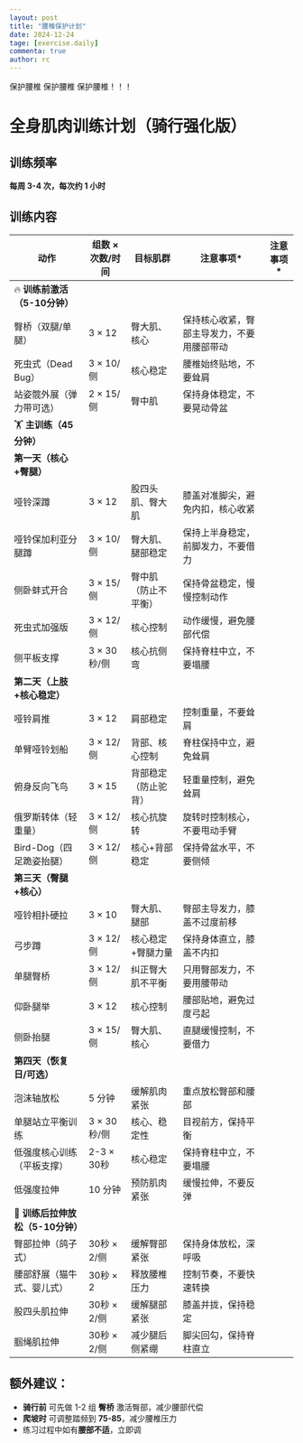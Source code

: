 ```yaml
---
layout: post
title: "腰椎保护计划"
date: 2024-12-24
tage: [exercise.daily]
commenta: true
author: rc
---
```


保护腰椎 保护腰椎 保护腰椎！！！

# 全身肌肉训练计划（骑行强化版）

## 训练频率  
**每周 3-4 次，每次约 1 小时**  

## 训练内容  

| **动作**  | **组数 × 次数/时间** | **目标肌群** | **注意事项*** | **注意事项*** |
|-------------|---------|-----------------|------------|--------------|
| 🔥 **训练前激活（5-10分钟）** |  |  |  |  |
| 臀桥（双腿/单腿） | 3 × 12 | 臀大肌、核心 | 保持核心收紧，臀部主导发力，不要用腰部带动 |
| 死虫式（Dead Bug） | 3 × 10/侧 | 核心稳定 | 腰椎始终贴地，不要耸肩 |
| 站姿髋外展（弹力带可选） | 2 × 15/侧 | 臀中肌 | 保持身体稳定，不要晃动骨盆 |
| 🏋️ **主训练（45分钟）** |  |  |  |  |
| **第一天（核心+臀腿）** |  |  |  |  |
| 哑铃深蹲 | 3 × 12 | 股四头肌、臀大肌 | 膝盖对准脚尖，避免内扣，核心收紧 |
| 哑铃保加利亚分腿蹲 | 3 × 10/侧 | 臀大肌、腿部稳定 | 保持上半身稳定，前脚发力，不要借力 |
| 侧卧蚌式开合 | 3 × 15/侧 | 臀中肌（防止不平衡） | 保持骨盆稳定，慢慢控制动作 |
| 死虫式加强版 | 3 × 12/侧 | 核心控制 | 动作缓慢，避免腰部代偿 |
| 侧平板支撑 | 3 × 30秒/侧 | 核心抗侧弯 | 保持脊柱中立，不要塌腰 |
| **第二天（上肢+核心稳定）** |  |  |  |  |
| 哑铃肩推 | 3 × 12 | 肩部稳定 | 控制重量，不要耸肩 |
| 单臂哑铃划船 | 3 × 12/侧 | 背部、核心控制 | 脊柱保持中立，避免耸肩 |
| 俯身反向飞鸟 | 3 × 15 | 背部稳定（防止驼背） | 轻重量控制，避免耸肩 |
| 俄罗斯转体（轻重量） | 3 × 12/侧 | 核心抗旋转 | 旋转时控制核心，不要甩动手臂 |
| Bird-Dog（四足跪姿抬腿） | 3 × 12/侧 | 核心+背部稳定 | 保持骨盆水平，不要侧倾 |
| **第三天（臀腿+核心）** |  |  |  |  |
| 哑铃相扑硬拉 | 3 × 10 | 臀大肌、腿部 | 臀部主导发力，膝盖不过度前移 |
| 弓步蹲 | 3 × 12/侧 | 核心稳定+臀腿力量 | 保持身体直立，膝盖不内扣 |
| 单腿臀桥 | 3 × 12/侧 | 纠正臀大肌不平衡 | 只用臀部发力，不要用腰带动 |
| 仰卧腿举 | 3 × 12 | 核心控制 | 腰部贴地，避免过度弓起 |
| 侧卧抬腿 | 3 × 15/侧 | 臀大肌、核心 | 直腿缓慢控制，不要借力 |
| **第四天（恢复日/可选）** |  |  |  |  |
| 泡沫轴放松 | 5 分钟 | 缓解肌肉紧张 | 重点放松臀部和腰部 |
| 单腿站立平衡训练 | 3 × 30秒/侧 | 核心、稳定性 | 目视前方，保持平衡 |
| 低强度核心训练（平板支撑） | 2-3 × 30秒 | 核心稳定 | 保持脊柱中立，不要塌腰 |
| 低强度拉伸 | 10 分钟 | 预防肌肉紧张 | 缓慢拉伸，不要反弹 |
| 🧘 **训练后拉伸放松（5-10分钟）** |  |  |  |  |
| 臀部拉伸（鸽子式） | 30秒 × 2/侧 | 缓解臀部紧张 | 保持身体放松，深呼吸 |
| 腰部舒展（猫牛式、婴儿式） | 30秒 × 2 | 释放腰椎压力 | 控制节奏，不要快速转换 |
| 股四头肌拉伸 | 30秒 × 2/侧 | 缓解腿部紧张 | 膝盖并拢，保持稳定 |
| 腘绳肌拉伸 | 30秒 × 2/侧 | 减少腿后侧紧绷 | 脚尖回勾，保持脊柱直立 |

## 额外建议：
- **骑行前** 可先做 1-2 组 **臀桥** 激活臀部，减少腰部代偿  
- **爬坡时** 可调整踏频到 **75-85**，减少腰椎压力  
- 练习过程中如有**腰部不适**，立即调

